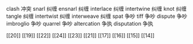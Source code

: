 




clash 冲突
snarl 纠缠
ensnarl 纠缠
interlace 纠缠
intertwine 纠缠
knot 纠缠
tangle 纠缠
intertwist 纠缠
interweave 纠缠
spat 争吵
tiff 争吵
dispute 争吵
imbroglio 争吵
quarrel 争吵
altercation 争执
disputation 争执

[[20]]
[[19]]
[[22]]
[[24]]
[[23]]
[[21]]
[[17]]
[[16]]
[[15]]
[[14]]